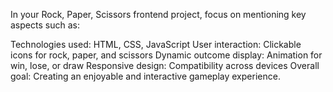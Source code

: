 In your Rock, Paper, Scissors frontend project, focus on mentioning key aspects such as:

Technologies used: HTML, CSS, JavaScript
User interaction: Clickable icons for rock, paper, and scissors
Dynamic outcome display: Animation for win, lose, or draw
Responsive design: Compatibility across devices
Overall goal: Creating an enjoyable and interactive gameplay experience.


